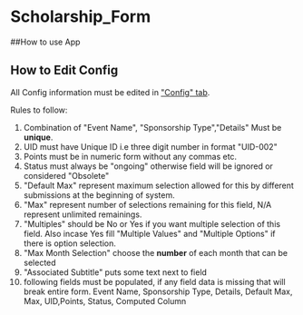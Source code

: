# Scholarship_Form

##How to use App
## How to Edit Config

All Config information must be edited in ["Config" tab](https://docs.google.com/spreadsheets/d/16Ln8V-XTaSKDm1ycu5CNUkki-x2STgVvPHxSnOPKOwM/edit?gid=823531786#gid=823531786).

Rules to follow:
1) Combination of "Event Name",	"Sponsorship Type","Details" Must be **unique**.
2) UID must have Unique ID i.e three digit number in format "UID-002"
3) Points must be in numeric form without any commas etc.
4) Status must always be "ongoing" otherwise field will be ignored or considered "Obsolete"
6) "Default Max" represent maximum selection allowed for this by different submissions at the beginning of system.
7) "Max" represent number of selections remaining for this field, N/A represent unlimited remainings.
8) "Multiples" should be No or Yes if you want multiple selection of this field. Also incase Yes fill "Multiple Values" and "Multiple Options" if there is option selection.
9) "Max Month Selection" choose the **number** of each month that can be selected
10) "Associated Subtitle" puts some text next to field
11) following fields must be populated, if any field data is missing that will break entire form.
Event Name, Sponsorship Type, Details, Default Max,	Max, UID,Points, Status, Computed Column
